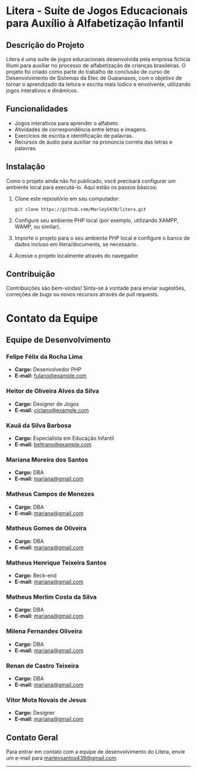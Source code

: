 # Litera - Suíte de Jogos Educacionais para Auxílio à Alfabetização Infantil

## Descrição do Projeto
Litera é uma suíte de jogos educacionais desenvolvida pela empresa fictícia Illumi para auxiliar no processo de alfabetização de crianças brasileiras. O projeto foi criado como parte do trabalho de conclusão de curso de Desenvolvimento de Sistemas da Etec de Guaianases, com o objetivo de tornar o aprendizado da leitura e escrita mais lúdico e envolvente, utilizando jogos interativos e dinâmicos.

## Funcionalidades
- Jogos interativos para aprender o alfabeto.
- Atividades de correspondência entre letras e imagens.
- Exercícios de escrita e identificação de palavras.
- Recursos de áudio para auxiliar na pronúncia correta das letras e palavras.

## Instalação
Como o projeto ainda não foi publicado, você precisará configurar um ambiente local para executá-lo. Aqui estão os passos básicos:

1. Clone este repositório em seu computador:
   ```
   git clone https://github.com/MarleyS439/litera.git
   ```

2. Configure seu ambiente PHP local (por exemplo, utilizando XAMPP, WAMP, ou similar).

3. Importe o projeto para o seu ambiente PHP local e configure o banco de dados incluso em litera/documents, se necessário.

4. Acesse o projeto localmente através do navegador.

## Contribuição
Contribuições são bem-vindas! Sinta-se à vontade para enviar sugestões, correções de bugs ou novos recursos através de pull requests.

# Contato da Equipe

## Equipe de Desenvolvimento

### Felipe Félix da Rocha Lima
- **Cargo:** Desenvolvedor PHP
- **E-mail:** fulano@example.com

### Heitor de Oliveira Alves da Silva
- **Cargo:** Designer de Jogos
- **E-mail:** ciclano@example.com

### Kauã da Silva Barbosa
- **Cargo:** Especialista em Educação Infantil
- **E-mail:** beltrano@example.com

### Mariana Moreira dos Santos
- **Cargo:** DBA
- **E-mail:** mariana@gmail.com

### Matheus Campos de Menezes
- **Cargo:** DBA
- **E-mail:** mariana@gmail.com

### Matheus Gomes de Oliveira
- **Cargo:** DBA
- **E-mail:** mariana@gmail.com

### Matheus Henrique Teixeira Santos
- **Cargo:** Beck-end
- **E-mail:** mariana@gmail.com

### Matheus Merlim Costa da Silva
- **Cargo:** DBA
- **E-mail:** mariana@gmail.com

### Milena Fernandes Oliveira
- **Cargo:** DBA
- **E-mail:** mariana@gmail.com

### Renan de Castro Teixeira
- **Cargo:** DBA
- **E-mail:** mariana@gmail.com

### Vitor Mota Novais de Jesus
- **Cargo:** Designer
- **E-mail:** mariana@gmail.com

## Contato Geral

Para entrar em contato com a equipe de desenvolvimento do Litera, envie um e-mail para [marleysantos439@gmail.com](mailto:marleysantos439@gmail.com).

---
